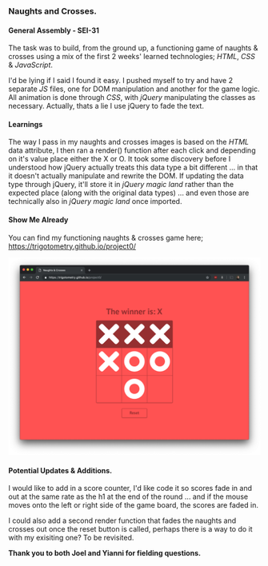 ### **Naughts and Crosses.**

#### General Assembly - SEI-31

The task was to build, from the ground up, a functioning game of naughts & crosses using a mix of the first 2 weeks' learned technologies; *HTML*, *CSS* & *JavaScript*.

I'd be lying if I said I found it easy. I pushed myself to try and have 2 separate *JS* files, one for DOM manipulation and another for the game logic. All animation is done through *CSS*, with *jQuery* manipulating the classes as necessary. Actually, thats a lie I use jQuery to fade the text.

#### **Learnings**
The way I pass in my naughts and crosses images is based on the *HTML* data attribute, I then ran a render() function after each click and depending on it's value place either the X or O. It took some discovery before I understood how jQuery actually treats this data type a bit different ... in that it doesn't actually manipulate and rewrite the DOM. If updating the data type through jQuery, it'll store it in *jQuery magic land* rather than the expected place (along with the original data types) ... and even those are technically also in *jQuery magic land* once imported.

#### **Show Me Already**
You can find my functioning naughts & crosses game here; https://trigotometry.github.io/project0/

![Trigotometry's Naughts & Crosses Game](https://raw.githubusercontent.com/Trigotometry/project0/master/naughts%26crosses.png)

#### **Potential Updates & Additions.**
I would like to add in a score counter, I'd like code it so scores fade in and out at the same rate as the h1 at the end of the round ... and if the mouse moves onto the left or right side of the game board, the scores are faded in.

I could also add a second render function that fades the naughts and crosses out once the reset button is called, perhaps there is a way to do it with my exisiting one? To be revisited.

**Thank you to both Joel and Yianni for fielding questions.**
